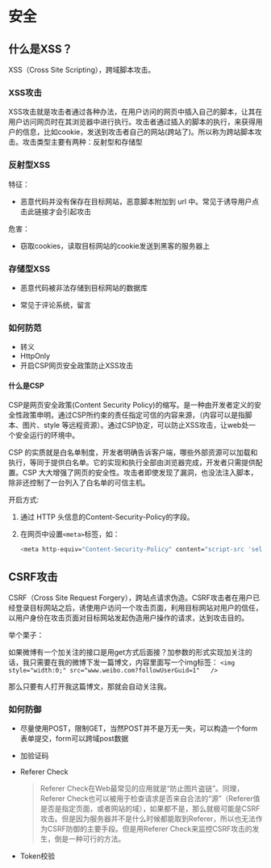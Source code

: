 # 安全

## 什么是XSS？

XSS（Cross Site Scripting），跨域脚本攻击。

### XSS攻击

XSS攻击就是攻击者通过各种办法，在用户访问的网页中插入自己的脚本，让其在用户访问网页时在其浏览器中进行执行。攻击者通过插入的脚本的执行，来获得用户的信息，比如cookie，发送到攻击者自己的网站(跨站了)。所以称为跨站脚本攻击。攻击类型主要有两种：反射型和存储型

### 反射型XSS

特征：

* 恶意代码并没有保存在目标网站，恶意脚本附加到 url 中。常见于诱导用户点击此链接才会引起攻击

危害：

* 窃取cookies，读取目标网站的cookie发送到黑客的服务器上

### 存储型XSS

* 恶意代码被非法存储到目标网站的数据库

* 常见于评论系统，留言

### 如何防范

* 转义
* HttpOnly
* 开启CSP网页安全政策防止XSS攻击 

#### 什么是CSP

CSP是网页安全政策(Content Security Policy)的缩写。是一种由开发者定义的安全性政策申明，通过CSP所约束的责任指定可信的内容来源，（内容可以是指脚本、图片、style 等远程资源）。通过CSP协定，可以防止XSS攻击，让web处一个安全运行的环境中。

CSP 的实质就是白名单制度，开发者明确告诉客户端，哪些外部资源可以加载和执行，等同于提供白名单。它的实现和执行全部由浏览器完成，开发者只需提供配置。CSP 大大增强了网页的安全性。攻击者即使发现了漏洞，也没法注入脚本，除非还控制了一台列入了白名单的可信主机。

开启方式:

1. 通过 HTTP 头信息的Content-Security-Policy的字段。

2. 在网页中设置`<meta>`标签，如：

    ``` bash
    <meta http-equiv="Content-Security-Policy" content="script-src 'self'; object-src 'none'; style-src cdn.example.org third-party.org; child-src https:">
    ```

## CSRF攻击

CSRF（Cross Site Request Forgery），跨站点请求伪造。CSRF攻击者在用户已经登录目标网站之后，诱使用户访问一个攻击页面，利用目标网站对用户的信任，以用户身份在攻击页面对目标网站发起伪造用户操作的请求，达到攻击目的。

举个栗子：

如果微博有一个加关注的接口是用get方式后面接？加参数的形式实现加关注的话，我只需要在我的微博下发一篇博文，内容里面写一个img标签：
`<img style="width:0;" src="www.weibo.com?followUserGuid=1"   />`

那么只要有人打开我这篇博文，那就会自动关注我。

### 如何防御

* 尽量使用POST，限制GET，当然POST并不是万无一失，可以构造一个form表单提交，form可以跨域post数据

* 加验证码

* Referer Check

    > Referer Check在Web最常见的应用就是“防止图片盗链”。同理，Referer Check也可以被用于检查请求是否来自合法的“源”（Referer值是否是指定页面，或者网站的域），如果都不是，那么就极可能是CSRF攻击。但是因为服务器并不是什么时候都能取到Referer，所以也无法作为CSRF防御的主要手段。但是用Referer Check来监控CSRF攻击的发生，倒是一种可行的方法。

* Token校验